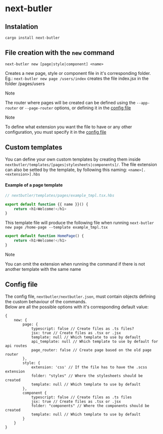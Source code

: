 # next-butler

## Instalation
```cargo install next-butler```

## File creation with the `new` command
```next-butler new [page|style|component] <name>```

Creates a new page, style or component file in it's corresponding folder.  
Eg.: `next-butler new page /users/index` creates the file index.jsx in the folder /pages/users

> [!NOTE]
> The router where pages will be created can be defined using the `--app-router` or
`--page-router` options, or defining it in the [config file](#config-file)

> [!NOTE]
> To define what extension you want the file to have or any other configuration, you
must specify it in the [config file](#config-file)

## Custom templates
You can define your own custom templates by creating them inside
`nextbutler/templates/[pages|stylesheets|components]/`.
The file extension can also be setted by the template, by following this naming:
`<name>[.<extension>].hbs`

#### Example of a page template
```typescript
// nextbutler/templates/pages/example_tmpl.tsx.hbs

export default function {{ name }}() {
    return <h1>Welcome!</h1>
}
```
This template file will produce the following file when running `next-butler new
page /home-page --template example_tmpl.tsx`
```typescript
export default function HomePage() {
    return <h1>Welcome!</h1>
}
```

> [!NOTE]
> You can omit the extension when running the command if there is not another
template with the same name

## Config file
The config file, `nextbutler/nextbutler.json`, must contain objects defining
the custom behaviour of the commands.  
Below are all the possible options with it's corresponding default value:

    {
        new: {
            page: {
                typescript: false // Create files as .ts files?
                jsx: true // Create files as .tsx or .jsx
                template: null // Which template to use by default
                api_template: null // Which template to use by default for api routes
                page_router: false // Create page based on the old page router
            },
            style: {
                extension: 'css' // If the file has to have the .scss extension
                folder: "styles" // Where the stylesheets should be created
                template: null // Which template to use by default
            },
            component {
                typescript: false // Create files as .ts files
                jsx: true // Create files as .tsx or .jsx
                folder: "components" // Where the components should be created
                template: null // Which template to use by default 
            }
        }
    }


